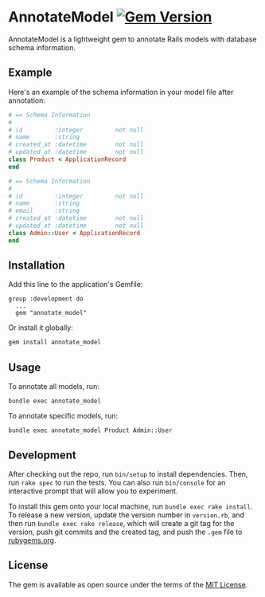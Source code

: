 # AnnotateModel [![Gem Version][]][gem-version]

AnnotateModel is a lightweight gem to annotate Rails models with database schema information.

[Gem Version]: https://badge.fury.io/rb/annotate_model.svg?v=1
[gem-version]: https://rubygems.org/gems/annotate_model

## Example

Here's an example of the schema information in your model file after annotation:
```ruby
# == Schema Information
#
# id         :integer         not null
# name       :string
# created_at :datetime        not null
# updated_at :datetime        not null
class Product < ApplicationRecord
end
```

```ruby
# == Schema Information
#
# id         :integer         not null
# name       :string
# email      :string
# created_at :datetime        not null
# updated_at :datetime        not null
class Admin::User < ApplicationRecord
end
```

## Installation

Add this line to the application's Gemfile:

```
group :development do
  ...
  gem "annotate_model"
```

Or install it globally:

```sh
gem install annotate_model
```

## Usage

To annotate all models, run:

`bundle exec annotate_model`

To annotate specific models, run:

`bundle exec annotate_model Product Admin::User`

## Development

After checking out the repo, run `bin/setup` to install dependencies. Then, run `rake spec` to run the tests. You can also run `bin/console` for an interactive prompt that will allow you to experiment.

To install this gem onto your local machine, run `bundle exec rake install`. To release a new version, update the version number in `version.rb`, and then run `bundle exec rake release`, which will create a git tag for the version, push git commits and the created tag, and push the `.gem` file to [rubygems.org](https://rubygems.org).

## License

The gem is available as open source under the terms of the [MIT License](https://opensource.org/licenses/MIT).
